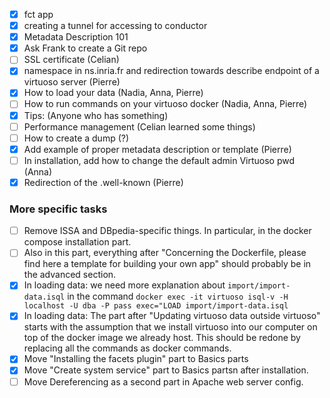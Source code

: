 - [x] fct app
- [x] creating a tunnel for accessing to conductor
- [x] Metadata Description 101
- [x] Ask Frank to create a Git repo
- [ ] SSL certificate (Celian)
- [x] namespace in ns.inria.fr and redirection towards describe endpoint of a virtuoso server (Pierre)
- [x] How to load your data (Nadia, Anna, Pierre)
- [ ] How to run commands on your virtuoso docker (Nadia, Anna, Pierre)
- [x] Tips: (Anyone who has something)
- [ ] Performance management (Celian learned some things)
- [ ] How to create a dump (?)
- [x] Add example of proper metadata description or template (Pierre)
- [ ] In installation, add how to change the default admin Virtuoso pwd (Anna)
- [x] Redirection of the .well-known (Pierre)

### More specific tasks
- [ ] Remove ISSA and DBpedia-specific things. In particular, in the docker compose installation part.
- [ ] Also in this part, everything after "Concerning the Dockerfile, please find here a template for building your own app" should probably be in the advanced section.
- [x] In loading data: we need more explanation about `import/import-data.isql` in the command `docker exec -it virtuoso isql-v -H localhost -U dba -P pass exec="LOAD import/import-data.isql`
- [x] In loading data: The part after "Updating virtuoso data outside virtuoso" starts with the assumption that we install virtuoso into our computer on top of the docker image we already host. This should be redone by replacing all the commands as docker commands.
- [x] Move "Installing the facets plugin" part to Basics parts
- [x] Move "Create system service" part to Basics partsn after installation.
- [ ] Move Dereferencing as a second part in Apache web server config.
